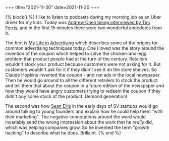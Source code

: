+++
title="2021-11-30"
date=2021-11-30
+++

{% block() %}
I like to listen to podcasts during my morning job as an Uber driver for my
kids. Today was [Andrew Chen being interviewed by Tim
Ferris](https://tim.blog/2021/11/30/andrew-chen/), and in the first 15 minutes
there were two wonderful anecdotes from it.

The first is [My Life in
Advertising](https://www.amazon.com/Life-Advertising-Scientific-Classics-Library/dp/0844231010)
which describes some of the origins for common advertising techniques today.
One I loved was the story around the invention of the coupon which helped to
solve the chicken-and-egg problem that product people had at the turn of the
century. Retailers wouldn't stock your product because customers were not
asking for it. But customers wouldn't ask for it if they didn't see it on the
store shelves. So Claude Hopkins invented the coupon - and ran ads in the
local newspaper. Then he would go around to all the different retailers to
stock the product and tell them that about the coupon in a future edition of
the newspaper and how they would have angry customers trying to redeem the
coupon if they didn't buy some stock of the product. Demand generation!

The second was how [Sean Ellis](https://www.linkedin.com/in/seanellis/) in the
early days of SV startups would go around talking to young founders and
explain how he could help them "with their marketing". The negative
connotations around the word would invariably send the wrong impression about
the work that he _really_ did, which was helping companies grow. So he
invented the term "growth hacking" to describe what he does. Brillaint.
{% end %}

